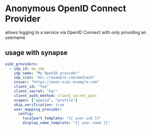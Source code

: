 # Anonymous OpenID Connect Provider

allows logging to a service via OpenID Connect with only providing an username

## usage with synapse

```yml
oidc_providers:
  - idp_id: my_idp
    idp_name: "My OpenID provider"
    idp_icon: "mxc://example.com/mediaid"
    issuer: "https://anon-oidc.example.com"
    client_id: "foo"
    client_secret: "bar"
    client_auth_method: client_secret_post
    scopes: ["openid", "profile"]
    skip_verification: true
    user_mapping_provider:
      config:
        localpart_template: "{{ user.sub }}"
        display_name_template: "{{ user.name }}"
```
